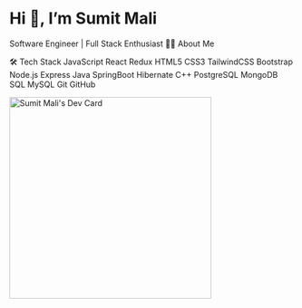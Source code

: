 <h1>Hi 👋, I’m Sumit Mali</h1>
Software Engineer | Full Stack Enthusiast
👩‍💻 About Me

🛠️ Tech Stack
JavaScript React Redux HTML5 CSS3 TailwindCSS Bootstrap Node.js Express Java SpringBoot Hibernate C++ PostgreSQL MongoDB SQL MySQL Git GitHub

<a href="https://app.daily.dev/skms_sumit"><img src="https://api.daily.dev/devcards/v2/AHPBQzlHMDt9mLVYwuDbc.png?r=a64&type=default" width="356" alt="Sumit Mali's Dev Card"/></a>
